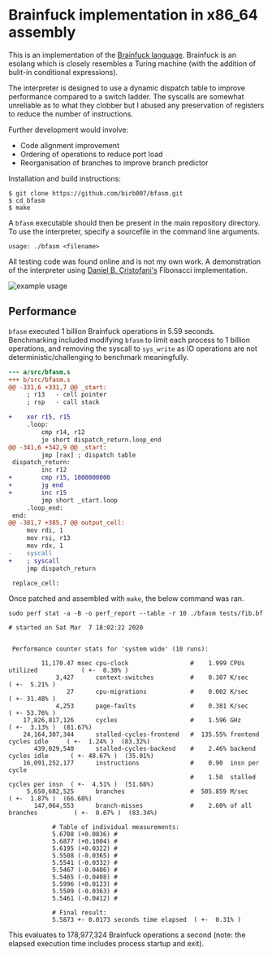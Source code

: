# Brainfuck implementation in x86_64 assembly

This is an implementation of the [Brainfuck language](https://github.com/brain-lang/brainfuck/blob/master/brainfuck.md). Brainfuck is an esolang which is closely resembles a Turing machine (with the addition of bulit-in conditional expressions).

The interpreter is designed to use a dynamic dispatch table to improve performance compared to a switch ladder. The syscalls are somewhat unreliable as to what they clobber but I abused any preservation of registers to reduce the number of instructions.

Further development would involve:
- Code alignment improvement
- Ordering of operations to reduce port load
- Reorganisation of branches to improve branch predictor

Installation and build instructions:
```
$ git clone https://github.com/birb007/bfasm.git
$ cd bfasm
$ make
```

A `bfasm` executable should then be present in the main repository directory. To use the interpreter, specify a sourcefile in the command line arguments.
```
usage: ./bfasm <filename>
```

All testing code was found online and is not my own work. A demonstration of the interpreter using [Daniel B. Cristofani's](http://www.hevanet.com/cristofd/brainfuck/) Fibonacci implementation.

![example usage](https://raw.githubusercontent.com/birb007/bfasm/master/demo/demo.png)

## Performance

`bfasm` executed 1 billion Brainfuck operations in 5.59 seconds. Benchmarking included modifying `bfasm` to limit each process to 1 billion operations, and removing the syscall to `sys_write` as IO operations are not deterministic/challenging to benchmark meaningfully.

```diff
--- a/src/bfasm.s
+++ b/src/bfasm.s
@@ -331,6 +331,7 @@ _start:
     ; r13   - cell pointer
     ; rsp   - call stack

+    xor r15, r15
     .loop:
         cmp r14, r12
         je short dispatch_return.loop_end
@@ -341,6 +342,9 @@ _start:
         jmp [rax] ; dispatch table
 dispatch_return:
         inc r12
+        cmp r15, 1000000000
+        jg end
+        inc r15
         jmp short _start.loop
     .loop_end:
 end:
@@ -381,7 +385,7 @@ output_cell:
     mov rdi, 1
     mov rsi, r13
     mov rdx, 1
-    syscall
+    ; syscall
     jmp dispatch_return

 replace_cell:
```

Once patched and assembled with `make`, the below command was ran.

`sudo perf stat -a -B -o perf_report --table -r 10 ./bfasm tests/fib.bf`

```
# started on Sat Mar  7 18:02:22 2020


 Performance counter stats for 'system wide' (10 runs):

         11,170.47 msec cpu-clock                 #    1.999 CPUs utilized            ( +-  0.30% )
             3,427      context-switches          #    0.307 K/sec                    ( +-  5.21% )
                27      cpu-migrations            #    0.002 K/sec                    ( +- 31.48% )
             4,253      page-faults               #    0.381 K/sec                    ( +- 53.76% )
    17,826,817,126      cycles                    #    1.596 GHz                      ( +-  3.13% )  (81.67%)
    24,164,307,344      stalled-cycles-frontend   #  135.55% frontend cycles idle     ( +-  1.24% )  (83.32%)
       439,029,540      stalled-cycles-backend    #    2.46% backend cycles idle      ( +- 48.67% )  (35.01%)
    16,091,252,177      instructions              #    0.90  insn per cycle
                                                  #    1.50  stalled cycles per insn  ( +-  4.51% )  (51.68%)
     5,650,682,525      branches                  #  505.859 M/sec                    ( +-  1.87% )  (66.68%)
       147,064,553      branch-misses             #    2.60% of all branches          ( +-  0.67% )  (83.34%)

            # Table of individual measurements:
            5.6708 (+0.0836) #
            5.6877 (+0.1004) #
            5.6195 (+0.0322) #
            5.5508 (-0.0365) #
            5.5541 (-0.0332) #
            5.5467 (-0.0406) #
            5.5465 (-0.0408) #
            5.5996 (+0.0123) #
            5.5509 (-0.0363) #
            5.5461 (-0.0412) #

            # Final result:
            5.5873 +- 0.0173 seconds time elapsed  ( +-  0.31% )
```

This evaluates to 178,977,324 Brainfuck operations a second (note: the elapsed execution time includes process startup and exit).
